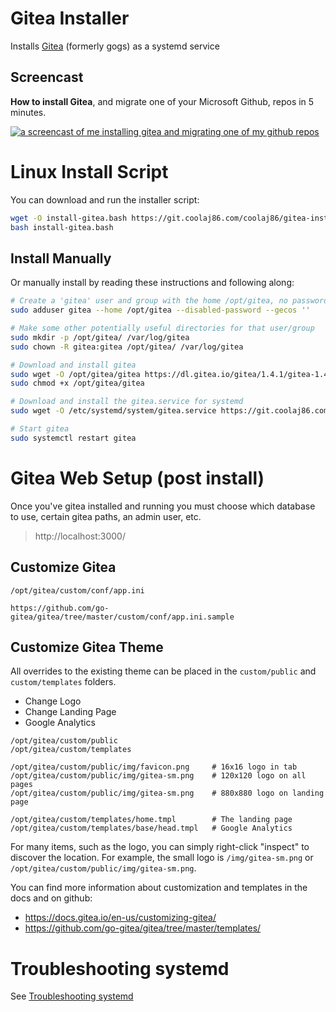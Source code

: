# Gitea Installer

Installs [Gitea](https://gitea.io) (formerly gogs) as a systemd service

## Screencast
**How to install Gitea**, and migrate one of your Microsoft Github, repos in 5 minutes.

<a href="https://youtu.be/dTvTBlzKqgg" target="_blank"><img title="How to install Gitea" alt="a screencast of me installing gitea and migrating one of my github repos" src="https://i.imgur.com/e4CZdBu.png"></a>


# Linux Install Script

You can download and run the installer script:

```bash
wget -O install-gitea.bash https://git.coolaj86.com/coolaj86/gitea-installer.sh/raw/master/install.bash
bash install-gitea.bash
```

## Install Manually

Or manually install by reading these instructions and following along:

```bash
# Create a 'gitea' user and group with the home /opt/gitea, no password (because it's a system user) and no GECOS
sudo adduser gitea --home /opt/gitea --disabled-password --gecos ''

# Make some other potentially useful directories for that user/group
sudo mkdir -p /opt/gitea/ /var/log/gitea
sudo chown -R gitea:gitea /opt/gitea/ /var/log/gitea

# Download and install gitea
sudo wget -O /opt/gitea/gitea https://dl.gitea.io/gitea/1.4.1/gitea-1.4.1-linux-amd64
sudo chmod +x /opt/gitea/gitea

# Download and install the gitea.service for systemd
sudo wget -O /etc/systemd/system/gitea.service https://git.coolaj86.com/coolaj86/gitea-installer.sh/raw/master/dist/etc/systemd/system/gitea.service

# Start gitea
sudo systemctl restart gitea
```

# Gitea Web Setup (post install)

Once you've gitea installed and running you must choose
which database to use, certain gitea paths, an admin user, etc.

> http://localhost:3000/

## Customize Gitea

```
/opt/gitea/custom/conf/app.ini

https://github.com/go-gitea/gitea/tree/master/custom/conf/app.ini.sample
```

## Customize Gitea Theme

All overrides to the existing theme can be placed in the `custom/public` and `custom/templates` folders.

* Change Logo
* Change Landing Page
* Google Analytics


```
/opt/gitea/custom/public
/opt/gitea/custom/templates

/opt/gitea/custom/public/img/favicon.png     # 16x16 logo in tab
/opt/gitea/custom/public/img/gitea-sm.png    # 120x120 logo on all pages
/opt/gitea/custom/public/img/gitea-sm.png    # 880x880 logo on landing page

/opt/gitea/custom/templates/home.tmpl        # The landing page
/opt/gitea/custom/templates/base/head.tmpl   # Google Analytics
```

For many items, such as the logo, you can simply right-click "inspect" to discover the location. For example, the small logo is `/img/gitea-sm.png` or `/opt/gitea/custom/public/img/gitea-sm.png`.

You can find more information about customization and templates in the docs and on github:

* https://docs.gitea.io/en-us/customizing-gitea/
* https://github.com/go-gitea/gitea/tree/master/templates/

# Troubleshooting systemd

See [Troubleshooting systemd](https://git.coolaj86.com/coolaj86/service-installer.sh/src/master/README.md#troubleshooting-systemd)